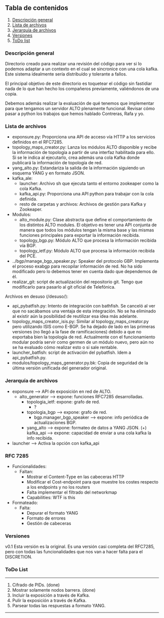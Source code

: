 



## Tabla de contenidos
1. [Descripción general](#descripcion-general)
2. [Lista de archivos](#lista-de-archivos)
3. [Jerarquía de archivos](#jerarquía-de-archivos)
4. [Versiones](#versiones)
5. [ToDo list](#todo-list)


### Descripción general
Directorio creado para realizar una revisión del código para ver si lo podemos adaptar a un contexto en el cual se sincronice con una cola kafka. 
Este sistema idealmente sería distribuído y tolerante a fallos.

El principal objetivo de este directorio es toquetear el código sin fastidiar nada de lo que han hecho los compañeros previamente, valiéndonos de una copia.

Debemos además realizar la evaluación de qué tenemos que implementar para que tengamos un servidor ALTO plenamente funcional.
Revisar cómo pasar a python los trabajos que hemos hablado Contreras, Rafa y yo.

### Lista de archivos

* exponsure.py: Proporciona una API de acceso vía HTTP a los servicios definidos en el RFC7285.
* topology_maps_creator.py: Lanza los módulos ALTO disponible y recibe la información de topología a partir de una interfaz habilitada para ello. Si se le indica al ejecutarlo, crea además una cola Kafka donde publicará la información de topología de red.
* yang_alto.py: Estandariza la salida de la información siguiendo un esquema YANG y en formato JSON.
* kafka_ale:
	* launcher: Archivo sh que ejecuta tanto el entorno zookeaper como la cola Kafka.
	* kafka_api.py: Proporciona una API python para trabajar con la cola definida.
	* resto de carpetas y archivos: Archivos de gestión para Kafka y Zookeaper.
* Modulos:
	* alto_module.py: Clase abstracta que define el comportamiento de los distintos ALTO modules. El objetivo es tener una API conjunta de manera que todos los módulos tengan la misma base y las mismas funciones principales para exportar la información recibida.
	* topology_bgp.py: Módulo ALTO que procesa la información recibida vía BGP.
	* topology_ietf.py: Módulo ALTO que procesa la información recibida del PCE.
* ../bgp/manage_bgp_speaker.py: Speaker del protocolo GBP. Implementa el proceso exabgp para recopilar información de red. No ha sido modificado pero lo debemos tener en cuenta dado que dependemos de él.
* realizar_git: script de actualización del repositorio git. Tengo que modificarlo para pasarlo al git oficial de Telefónica.

Archivos en desuso (/desuso/):
* api_pybatfish.py: Intento de integración con bathfish. Se canceló al ver que no sacábamos una ventaja de esta integración. No se ha eliminado al existir aún la posibilidad de reutilizar esa idea más adelante.
* topology_maps_creator_isis.py: Similar al topology_maps_creator.py pero utilizando ISIS como E-BGP. Se ha dejado de lado en las primeras versiones (no llegó a la fase de ramificaciones) debido a que no exportaba bien la topología de red. Actualmente con el funcionamiento modular podría servir como germen de un módulo nuevo, pero aún no se ha evaluado cómo realizar esto o si sale rentable.
* launcher_batfish: script de activación del pybatfish. Idem a api_pybatfish.py.
* modulos/topology_maps_generator.py.bk: Copia de seguridad de la última versión unificada del generador original.



### Jerarquía de archivos

+ exponsure --> API de exposición en red de ALTO.
	+ alto_generator --> expone: funciones RFC7285 desarrolladas.
		+ topologia_ietf: expone: grafo de red.
			+ ?
		+ topologia_bgp --> expone: grafo de red.
			+ bgp.manager_bgp_speaker --> expone: info periódica de actualizaciones BGP.
		+ yang_alto --> expone: formateo de datos a YANG JSON.
		(+) kafka_api --> expone: capacidad de enviar a una cola kafka la info recibida.
+ launcher --> Activa la opción con kafka_api

### RFC 7285
+ Funcionalidades:
	+ Faltan:
		+ Mostrar el Content-Type en las cabeceras HTTP
		+ Modificar el Cost-endpoint para que muestre los costes respecto a los endpoints y no los routers
		+ Falta implementar el filtrado del networkmap
		+ Capabilities: WTF is this
+ Formateado:
	+ Falta:
		+ Depurar el formato YANG
		+ Formato de errores
		+ Gestión de cabeceras



### Versiones

v0.1
Esta versión es la original. Es una versión casi completa del RFC7285, pero con todas las funcionalidades que nos van a hacer falta para el DISCRETION.

### ToDo List

***

1. Cifrado de PIDs. (done)
2. Mostrar solamente nodos barrera. (done)
3. Incluir la exposición a través de Kafka.
4. Pulir la exposición a través de Kafka.
5. Parsear todas las respuestas a formato YANG.

***




